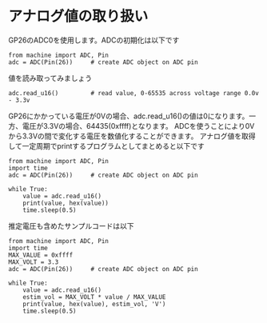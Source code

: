 # アナログ値の取り扱い

GP26のADC0を使用します。ADCの初期化は以下です
```
from machine import ADC, Pin
adc = ADC(Pin(26))     # create ADC object on ADC pin
```
値を読み取ってみましょう
```
adc.read_u16()         # read value, 0-65535 across voltage range 0.0v - 3.3v
```
GP26にかかっている電圧が0Vの場合、adc.read_u16()の値は0になります。一方、電圧が3.3Vの場合、64435(0xffff)となります。
ADCを使うことにより0Vから3.3Vの間で変化する電圧を数値化することができます。
アナログ値を取得して一定周期でprintするプログラムとしてまとめると以下です
```
from machine import ADC, Pin
import time
adc = ADC(Pin(26))     # create ADC object on ADC pin

while True:
    value = adc.read_u16()
    print(value, hex(value))
    time.sleep(0.5)
```
推定電圧も含めたサンプルコードは以下
```
from machine import ADC, Pin
import time
MAX_VALUE = 0xffff
MAX_VOLT = 3.3
adc = ADC(Pin(26))     # create ADC object on ADC pin

while True:
    value = adc.read_u16()
    estim_vol = MAX_VOLT * value / MAX_VALUE
    print(value, hex(value), estim_vol, 'V')
    time.sleep(0.5)
```
